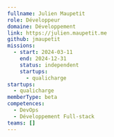 ```yaml
---
fullname: Julien Maupetit
role: Développeur
domaine: Développement
link: https://julien.maupetit.me
github: jmaupetit
missions:
  - start: 2024-03-11
    end: 2024-12-31
    status: independent
    startups:
      - qualicharge
startups:
  - qualicharge
memberType: beta
competences:
  - DevOps
  - Développement Full-stack
teams: []
---
```

